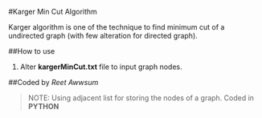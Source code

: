 #Karger Min Cut Algorithm

Karger algorithm is one of the technique to find minimum cut of a undirected graph (with few alteration for directed graph).

##How to use
1. Alter **kargerMinCut.txt** file to input graph nodes.

##Coded by *Reet Awwsum*
>NOTE: Using adjacent list for storing the nodes of a graph.
>Coded in **PYTHON**